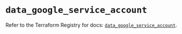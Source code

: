 # `data_google_service_account`

Refer to the Terraform Registry for docs: [`data_google_service_account`](https://registry.terraform.io/providers/hashicorp/google/6.44.0/docs/data-sources/service_account).
